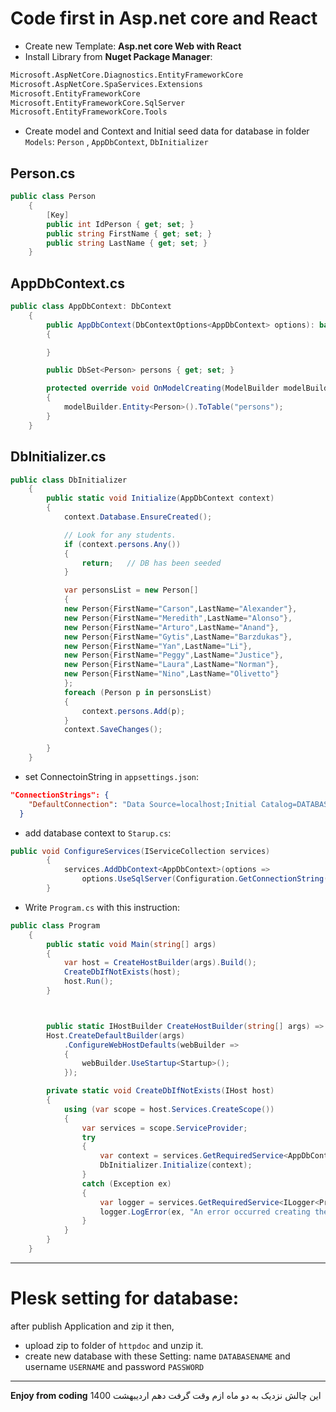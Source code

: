 # Code first in Asp.net core and React
* Create new Template: **Asp.net core Web with React**
* Install Library from **Nuget Package Manager**:
```sh
Microsoft.AspNetCore.Diagnostics.EntityFrameworkCore
Microsoft.AspNetCore.SpaServices.Extensions
Microsoft.EntityFrameworkCore
Microsoft.EntityFrameworkCore.SqlServer
Microsoft.EntityFrameworkCore.Tools
```
* Create model and Context and Initial seed data for database in folder `Models`:
`Person` , `AppDbContext`, `DbInitializer`

## Person.cs
```c#
public class Person
    {
        [Key]
        public int IdPerson { get; set; }
        public string FirstName { get; set; }
        public string LastName { get; set; }
    }
```

## AppDbContext.cs
```c#
public class AppDbContext: DbContext
    {
        public AppDbContext(DbContextOptions<AppDbContext> options): base(options)
        {

        }

        public DbSet<Person> persons { get; set; }

        protected override void OnModelCreating(ModelBuilder modelBuilder)
        {
            modelBuilder.Entity<Person>().ToTable("persons");
        }
    }
```

## DbInitializer.cs
```c#
public class DbInitializer
    {
        public static void Initialize(AppDbContext context)
        {
            context.Database.EnsureCreated();

            // Look for any students.
            if (context.persons.Any())
            {
                return;   // DB has been seeded
            }

            var personsList = new Person[]
            {
            new Person{FirstName="Carson",LastName="Alexander"},
            new Person{FirstName="Meredith",LastName="Alonso"},
            new Person{FirstName="Arturo",LastName="Anand"},
            new Person{FirstName="Gytis",LastName="Barzdukas"},
            new Person{FirstName="Yan",LastName="Li"},
            new Person{FirstName="Peggy",LastName="Justice"},
            new Person{FirstName="Laura",LastName="Norman"},
            new Person{FirstName="Nino",LastName="Olivetto"}
            };
            foreach (Person p in personsList)
            {
                context.persons.Add(p);
            }
            context.SaveChanges();
            
        }
    }
```
* set ConnectoinString in `appsettings.json`:
```json
"ConnectionStrings": {
    "DefaultConnection": "Data Source=localhost;Initial Catalog=DATABASENAME;User Id=USERNAME;Password=PASSWORD"
  }
```
* add database context to `Starup.cs`:
```c#
public void ConfigureServices(IServiceCollection services)
        {
            services.AddDbContext<AppDbContext>(options =>
                options.UseSqlServer(Configuration.GetConnectionString("DefaultConnection")));
        }
```


* Write `Program.cs` with this instruction:
```c#
public class Program
    {
        public static void Main(string[] args)
        {
            var host = CreateHostBuilder(args).Build();
            CreateDbIfNotExists(host);
            host.Run();
        }



        public static IHostBuilder CreateHostBuilder(string[] args) =>
        Host.CreateDefaultBuilder(args)
            .ConfigureWebHostDefaults(webBuilder =>
            {
                webBuilder.UseStartup<Startup>();
            });

        private static void CreateDbIfNotExists(IHost host)
        {
            using (var scope = host.Services.CreateScope())
            {
                var services = scope.ServiceProvider;
                try
                {
                    var context = services.GetRequiredService<AppDbContext>();
                    DbInitializer.Initialize(context);
                }
                catch (Exception ex)
                {
                    var logger = services.GetRequiredService<ILogger<Program>>();
                    logger.LogError(ex, "An error occurred creating the DB.");
                }
            }
        }
    }
```
---
# Plesk setting for database:
after publish Application and zip it then, 
* upload zip to folder of `httpdoc` and unzip it.
* create new database with these Setting: name `DATABASENAME` and username `USERNAME` and password `PASSWORD`

---
**Enjoy from coding**
این چالش نزدیک به دو ماه ازم وقت گرفت
دهم اردیبهشت 1400

